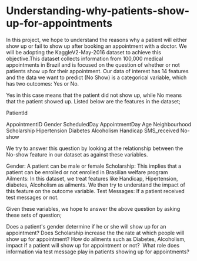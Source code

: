 # Understanding-why-patients-show-up-for-appointments
In this project, we hope to understand the reasons why a patient will either show up or fail to show up after booking an appointment with a doctor. We will be adopting the KaggleV2-May-2016 dataset to achieve this objective.This dataset collects information from 100,000 medical appointments in Brazil and is focused on the question of whether or not patients show up for their appointment. Our data of interest has 14 features and the data we want to predict (No Show) is a categorical variable, which has two outcomes: Yes or No. 

Yes in this case means that the patient did not show up, while No means that the patient showed up. Listed below are the features in the dataset;

PatientId

AppointmentID
Gender
ScheduledDay
AppointmentDay
Age
Neighbourhood
Scholarship
Hipertension
Diabetes
Alcoholism
Handicap
SMS_received
No-show

We try to answer this question by looking at the relationship between the No-show feature in our dataset as against these variables.

Gender: A patient can be male or female
Scholarship: This implies that a patient can be enrolled or not enrolled in Brasilian welfare program
Ailments: In this dataset, we treat features like Handicap, Hipertension, diabetes, Alcoholism as ailments. We then try to understand the impact of this feature on the outcome variable.
Test Messages: If a patient received test messages or not.

Given these variables, we hope to answer the above question by asking these sets of question;

Does a patient's gender determine if he or she will show up for an appointment?
Does Scholarship increase the the rate at which people will show up for appointment?
How do ailments such as Diabetes, Alcoholism, impact if a patient will show up for appointment or not? 
What role does information via test message play in patients showing up for appointments?
